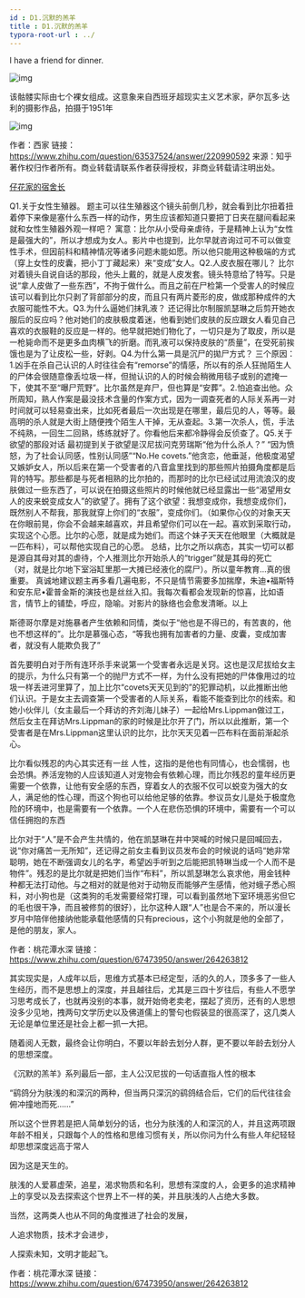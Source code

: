 ```yaml
---
id : D1.沉默的羔羊
title : D1.沉默的羔羊
typora-root-url : ../
---
```


I have a friend for dinner.



![img](https://pic4.zhimg.com/80/v2-4e08cafbf0a03a515ea0748f591f944f_720w.jpg)

该骷髅实际由七个裸女组成。这意象来自西班牙超现实主义艺术家，萨尔瓦多·达利的摄影作品，拍摄于1951年

![img](https://pic3.zhimg.com/v2-07d181171803da6e20e72da7ac39467e_b.jpg)



作者：西家
链接：https://www.zhihu.com/question/63537524/answer/220990592
来源：知乎
著作权归作者所有。商业转载请联系作者获得授权，非商业转载请注明出处。







[仔花家的宿舍长](https://www.zhihu.com/people/xu-er-bai-3)

Q1.关于女性生殖器。
题主可以往生殖器这个镜头前倒几秒，就会看到比尔扭着扭着停下来像是塞什么东西一样的动作，男生应该都知道只要把丁日夹在腿间看起来就和女性生殖器外观一样吧？
寓意：比尔从小受母亲虐待，于是精神上认为“女性是最强大的”，所以才想成为女人。影片中也提到，比尔早就咨询过可不可以做变性手术，但因前科和精神情况等诸多问题未能如愿。所以他只能用这种极端的方式（穿上女性的皮囊，把小丁丁藏起来）来“变成”女人。Q2.人皮衣服在哪儿？
比尔对着镜头自说自话的那段，他头上戴的，就是人皮发套。镜头特意给了特写。只是说“拿人皮做了一些东西”，不拘于做什么。而且之前在尸检第一个受害人的时候应该可以看到比尔只剥了背部部分的皮，而且只有两片菱形的皮，做成那种成件的大衣服可能性不大。Q3.为什么逼她们抹乳液？
还记得比尔制服凯瑟琳之后剪开她衣服后的反应吗？他对她们的皮肤极度着迷，他看到她们皮肤的反应跟女人看见自己喜欢的衣服鞋的反应是一样的。他早就把她们物化了，一切只是为了取皮，所以是一枪毙命而不是更多血肉横飞的折磨。而乳液可以保持皮肤的“质量”，在受死前挨饿也是为了让皮松一些，好剥。Q4.为什么第一具是沉尸的拋尸方式？
三个原因：1.凶手在杀自己认识的人时往往会有“remorse”的情感，所以有的杀人狂抛陌生人的尸体会很随意像丢垃圾一样，但抛认识的人的时候会稍微用毯子或别的遮掩一下，使其不至“曝尸荒野”。比尔虽然是弃尸，但也算是“安葬”。2.怕追查出他。众所周知，熟人作案是最没技术含量的作案方式，因为一调查死者的人际关系再一对时间就可以轻易查出来，比如死者最后一次出现是在哪里，最后见的人，等等。最高明的杀人就是大街上随便拽个陌生人干掉，无从查起。3.第一次杀人，慌，手法不纯熟，一回生二回熟，练练就好了。你看他后来都冷静得会反侦查了。Q5.关于欲望的那段对话
最初提到关于欲望是汉尼拔问克劳瑞斯“他为什么杀人？” “因为愤怒，为了社会认同感，性别认同感”“No.He covets.”他贪恋，他垂涎，他极度渴望又嫉妒女人，所以后来在第一个受害者的八音盒里找到的那些照片拍摄角度都是后背的特写。那些都是与死者相熟的比尔拍的，而那时的比尔已经试过用流浪汉的皮肤做过一些东西了，可以说在拍摄这些照片的时候他就已经显露出一些“渴望用女人的皮来蜕变成女人”的欲望了。拥有了这个欲望：我想变成你，我想变成你们，既然别人不帮我，那我就穿上你们的“衣服”，变成你们。（如果你心仪的对象天天在你眼前晃，你会不会越来越喜欢，并且希望你们可以在一起。喜欢到采取行动，实现这个心愿。比尔的心愿，就是成为她们。而这个妹子天天在他眼里（大概就是一匹布料），可以帮他实现自己的心愿。
总结，比尔之所以病态，其实一切可以都是源自其母对其的虐待，个人推测比尔开始杀人的“trigger”就是其母的死亡（对，就是比尔地下室浴缸里那一大摊已经液化的腐尸）。所以童年教育...真的很重要。
真诚地建议题主再多看几遍电影，不只是情节需要多加揣摩，朱迪•福斯特和安东尼•霍普金斯的演技也是丝丝入扣。我每次看都会发现新的惊喜，比如语言，情节上的铺垫，呼应，隐喻。对影片的脉络也会愈发清晰。以上



斯德哥尔摩是对施暴者产生依赖和同情，类似于“他也是不得已的，有苦衷的，他也不想这样的”。比尔是慕强心态，“等我也拥有加害者的力量、皮囊，变成加害者，就没有人能欺负我了”

首先要明白对于所有连环杀手来说第一个受害者永远是关窍。这也是汉尼拔给女主的提示，为什么只有第一个的抛尸方式不一样，为什么没有把她的尸体像用过的垃圾一样丢进河里算了，加上比尔“covets天天见到的”的犯罪动机，以此推断出他们认识。于是女主去调查第一个受害者的人际关系，看能不能查到比尔的线索。和她小伙伴儿（女主最后一个拜访的齐刘海儿妹子）一起给Mrs.Lippman做过工，然后女主在拜访Mrs.Lippman的家的时候是比尔开了门，所以以此推断，第一个受害者是在Mrs.Lippman这里认识的比尔，比尔天天见着一匹布料在面前渐起杀心。



比尔看似残忍的内心其实还有一丝 人性，这指的是他也有同情心，也会懦弱，也会恐惧。养活宠物的人应该知道人对宠物会有依赖心理，而比尔残忍的童年经历更需要一个依靠，让他有安全感的东西，穿着女人的衣服不仅可以蜕变为强大的女人，满足他的性心理，而这个狗也可以给他足够的依靠。参议员女儿是处于极度危险的环境中，也是需要有一个依靠。一个人在悲伤恐惧的环境中，需要有一个可以信任拥抱的东西

比尔对于“人”是不会产生共情的，他在凯瑟琳在井中哭喊的时候只是回喊回去，说“你对痛苦一无所知”，还记得之前女主看到议员发布会的时候说的话吗“她非常聪明，她在不断强调女儿的名字，希望凶手听到之后能把凯特琳当成一个人而不是物件”。残忍的是比尔就是把她们当作“布料”，所以凯瑟琳怎么哀求他，用金钱种种都无法打动他。与之相对的就是他对于动物反而能够产生感情，他对蛾子悉心照料，对小狗也是（这类狗的毛发需要经常打理，可以看到虽然地下室环境恶劣但它的毛也很干净，而且被修剪的很好），比尔这种人跟“人”也是合不来的，所以漫长岁月中陪伴他接纳他能承载他感情的只有precious，这个小狗就是他的全部了，是他的朋友，家人。





作者：桃花潭水深
链接：https://www.zhihu.com/question/67473950/answer/264263812

其实现实是，人成年以后，思维方式基本已经定型，活的久的人，顶多多了一些人生经历，而不是思想上的深度，并且越往后，尤其是三四十岁往后，有些人不愿学习思考成长了，也就再没别的本事，就开始倚老卖老，摆起了资历，还有的人思想没多少见地，拽两句文学历史以及佛道儒上的警句也假装显的很高深了，这几类人无论是单位里还是社会上都一抓一大把。

随着阅人无数，最终会让你明白，不要以年龄去划分人群，更不要以年龄去划分人的思想深度。

《沉默的羔羊》系列最后一部，主人公汉尼拔的一句话直指人性的根本

“鹞鸽分为肤浅的和深沉的两种，但当两只深沉的鹞鸽结合后，它们的后代往往会俯冲撞地而死……”

所以这个世界若是把人简单划分的话，也分为肤浅的人和深沉的人，并且这两项跟年龄不相关，只跟每个人的性格和思维习惯有关，所以你问为什么有些人年纪轻轻却思想深度远高于常人

因为这是天生的。

肤浅的人爱慕虚荣，追星，渴求物质和名利，思想有深度的人，会更多的追求精神上的享受以及去探索这个世界上不一样的美，并且肤浅的人占绝大多数。



当然，这两类人也从不同的角度推进了社会的发展，

人追求物质，技术才会进步，

人探索未知，文明才能起飞。

作者：桃花潭水深
链接：https://www.zhihu.com/question/67473950/answer/264263812





